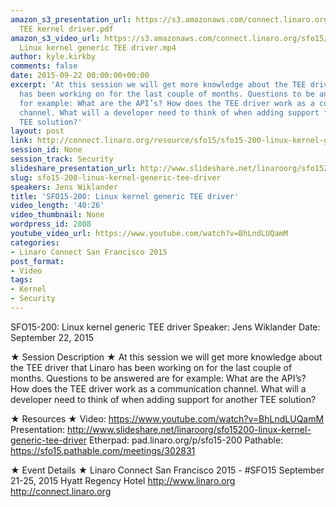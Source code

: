 ```yaml
---
amazon_s3_presentation_url: https://s3.amazonaws.com/connect.linaro.org/sfo15/Presentations/09-22-Tuesday/SFO15-200-
  TEE kernel driver.pdf
amazon_s3_video_url: https://s3.amazonaws.com/connect.linaro.org/sfo15/Videos/09-22-Tuesday/SFO15-200
  Linux kernel generic TEE driver.mp4
author: kyle.kirkby
comments: false
date: 2015-09-22 00:00:00+00:00
excerpt: 'At this session we will get more knowledge about the TEE driver that Linaro
  has been working on for the last couple of months. Questions to be answered are
  for example: What are the API’s? How does the TEE driver work as a communication
  channel. What will a developer need to think of when adding support for another
  TEE solution?'
layout: post
link: http://connect.linaro.org/resource/sfo15/sfo15-200-linux-kernel-generic-tee-driver/
session_id: None
session_track: Security
slideshare_presentation_url: http://www.slideshare.net/linaroorg/sfo15200-linux-kernel-generic-tee-driver
slug: sfo15-200-linux-kernel-generic-tee-driver
speakers: Jens Wiklander
title: 'SFO15-200: Linux kernel generic TEE driver'
video_length: '40:26'
video_thumbnail: None
wordpress_id: 2808
youtube_video_url: https://www.youtube.com/watch?v=BhLndLUQamM
categories:
- Linaro Connect San Francisco 2015
post_format:
- Video
tags:
- Kernel
- Security
---
```


SFO15-200: Linux kernel generic TEE driver
Speaker:  Jens Wiklander
Date: September 22, 2015

★ Session Description ★
At this session we will get more knowledge about the TEE driver that Linaro has been working on for the last couple of months. Questions to be answered are for example: What are the API’s? How does the TEE driver work as a communication channel. What will a developer need to think of when adding support for another TEE solution?

★ Resources ★ 
Video: https://www.youtube.com/watch?v=BhLndLUQamM
Presentation:  http://www.slideshare.net/linaroorg/sfo15200-linux-kernel-generic-tee-driver
Etherpad: pad.linaro.org/p/sfo15-200
Pathable: https://sfo15.pathable.com/meetings/302831    

★ Event Details ★ 
Linaro Connect San Francisco 2015 - #SFO15 
September 21-25, 2015 
Hyatt Regency Hotel 
http://www.linaro.org
http://connect.linaro.org
